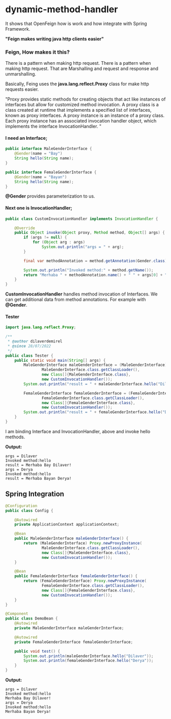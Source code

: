 # dynamic-method-handler
It shows that OpenFeign how is work and how integrate with Spring Framework.

**"Feign makes writing java http clients easier"**

### Feign, How makes it this?

There is a pattern when making http request. There is a pattern when making http request. That are Marshalling and request and response 
and unmarshalling.

Basically, Feing uses the **java.lang.reflect.Proxy** class for make http requests easier. 

"Proxy provides static methods for creating objects that act like instances of interfaces but allow for customized method invocation.
A proxy class is a class created at runtime that implements a specified list of interfaces, known as proxy interfaces. A proxy instance is 
an instance of a proxy class. Each proxy instance has an associated invocation handler object, which implements the 
interface InvocationHandler. "

#### I need an Interface;

```java
public interface MaleGenderInterface {
    @Gender(name = "Bay")
    String hello(String name);
}

public interface FemaleGenderInterface {
    @Gender(name = "Bayan")
    String hello(String name);
}
```
**@Gender** provides parameterization to us.

#### Next one is InvocationHandler;
```java
public class CustomInvocationHandler implements InvocationHandler {

    @Override
    public Object invoke(Object proxy, Method method, Object[] args) {
        if (args != null) {
            for (Object arg : args)
                System.out.println("args = " + arg);
        }

        final var methodAnnotation = method.getAnnotation(Gender.class);

        System.out.println("Invoked method:" + method.getName());
        return "Merhaba " + methodAnnotation.name() + " " + args[0] + "!";
    }
}
```
**CustomInvocationHandler** handles method invocation of Interfaces. We can get additional data from method annotations. 
For example with **@Gender**.

#### Tester
```java
import java.lang.reflect.Proxy;

/**
 * @author dilaverdemirel
 * @since 28/07/2022
 */
public class Tester {
    public static void main(String[] args) {
        MaleGenderInterface maleGenderInterface = (MaleGenderInterface) Proxy.newProxyInstance(
                MaleGenderInterface.class.getClassLoader(),
                new Class[]{MaleGenderInterface.class},
                new CustomInvocationHandler());
        System.out.println("result = " + maleGenderInterface.hello("Dilaver"));

        FemaleGenderInterface femaleGenderInterface = (FemaleGenderInterface) Proxy.newProxyInstance(
                FemaleGenderInterface.class.getClassLoader(),
                new Class[]{FemaleGenderInterface.class},
                new CustomInvocationHandler());
        System.out.println("result = " + femaleGenderInterface.hello("Derya"));
    }
}
```
I am binding Interface and InvocationHandler, above and invoke hello methods.

**Output:**
```text
args = Dilaver
Invoked method:hello
result = Merhaba Bay Dilaver!
args = Derya
Invoked method:hello
result = Merhaba Bayan Derya!
```

## Spring Integration
```java
@Configuration
public class Config {

    @Autowired
    private ApplicationContext applicationContext;

    @Bean
    public MaleGenderInterface maleGenderInterface() {
        return (MaleGenderInterface) Proxy.newProxyInstance(
                MaleGenderInterface.class.getClassLoader(),
                new Class[]{MaleGenderInterface.class},
                new CustomInvocationHandler());
    }

    @Bean
    public FemaleGenderInterface femaleGenderInterface() {
        return (FemaleGenderInterface) Proxy.newProxyInstance(
                FemaleGenderInterface.class.getClassLoader(),
                new Class[]{FemaleGenderInterface.class},
                new CustomInvocationHandler());
    }
}

@Component
public class DemoBean {
    @Autowired
    private MaleGenderInterface maleGenderInterface;

    @Autowired
    private FemaleGenderInterface femaleGenderInterface;

    public void test() {
        System.out.println(maleGenderInterface.hello("Dilaver"));
        System.out.println(femaleGenderInterface.hello("Derya"));
    }
}
```

**Output:**
```text
args = Dilaver
Invoked method:hello
Merhaba Bay Dilaver!
args = Derya
Invoked method:hello
Merhaba Bayan Derya!
```